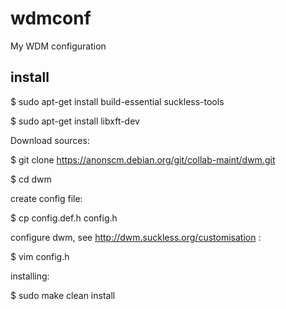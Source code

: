 # wdmconf
My WDM configuration

## install

$ sudo apt-get install build-essential suckless-tools

$ sudo apt-get install libxft-dev


Download sources:

$ git clone https://anonscm.debian.org/git/collab-maint/dwm.git

$ cd dwm

create config file:

$ cp config.def.h config.h

configure dwm, see http://dwm.suckless.org/customisation :

$ vim config.h

installing:

$ sudo make clean install

